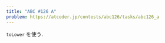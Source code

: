 ```yaml
---
title: "ABC #126 A"
problem: https://atcoder.jp/contests/abc126/tasks/abc126_a
---
```

`toLower` を使う.
